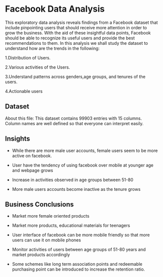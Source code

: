 # Facebook Data Analysis

This exploratory data analysis reveals findings from a Facebook dataset that include pinpointing users that should receive more attention in order to grow the business.
With the aid of these insightful data points, Facebook should be able to recognize its useful users and provide the best recommendations to them.
In this analysis we shall study the dataset to understand how are the trends in the following:

1.Distribution of Users.

2.Various activities of the Users.

3.Understand patterns across genders,age groups, and tenures of the users.

4.Actionable users


## Dataset
About this file:
This dataset contains 99903 entries with 15 columns.
Column names are well defined so that everyone can interpret easily.

## Insights

- While there are more male user accounts, female users seem to be more active on facebook.

- User have the tendency of using facebook over mobile at younger age and webpage grows 

- Increase in activities observed in age groups between 51-80

- More male users accounts become inactive as the tenure grows

## Business Conclusions

- Market more female oriented products

- Market more products, educational materials for teenagers

- User interface of facebook can be more mobile friendly so that more users can use it on mobile phones

- Monitor activities of users between age groups of 51-80 years and market products accordingly

- Some schemes like long term association points and redeemable purchasing point can be introduced to increase the retention ratio.
